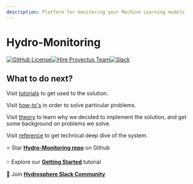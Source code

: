 ```yaml
---
description: Platform for monitoring your Machine Learning models
---
```


# Hydro-Monitoring

[​![GitHub License](https://img.shields.io/badge/license-Apache2-green.svg?style=for-the-badge)​](https://github.com/Hydrospheredata/hydro-monitoring/blob/master/LICENSE)[![Hire Provectus Team](https://img.shields.io/badge/-Hydrosphere.io-blue?label&style=for-the-badge)](https://hydrosphere.io)[![Slack](https://img.shields.io/badge/Slack-4A154B?style=for-the-badge&logo=slack&logoColor=white)](https://hydrospheredata.slack.com/join/shared_invite/zt-tt4j24xj-TpnI_D2aJDBHIbA~EmPSlQ#/shared-invite/email)


## What to do next?

Visit [tutorials](tutorials/) to get used to the solution.

Visit [how-to's](how-to/) in order to solve particular problems.

Visit [theory](theory/) to learn why we decided to implement the solution, and get some background on problems we solve.

Visit [reference](reference/) to get technical deep dive of the system.

⭐️ Star [**Hydro-Monitoring repo**](https://github.com/Hydrospheredata/hydro-monitoring) on Github

💦 Explore our [**Getting Started**](quickstart/getting-started.md) tutorial

🥳 Join [**Hydrosphere Slack Community**](https://hydrospheredata.slack.com/join/shared_invite/zt-tt4j24xj-TpnI_D2aJDBHIbA~EmPSlQ#/shared-invite/email)
